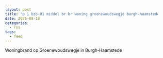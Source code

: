 ```yaml
---
layout: post
title: "p 1 bzb-01 middel br br woning groenewoudswegje burgh-haamstede 192845"
date: 2025-08-18
categories: 
  - rss
tags: 
  - feed
---
```


Woningbrand op Groenewoudswegje in Burgh-Haamstede
